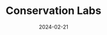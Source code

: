 ---  
layout: startup_page  
title: "Conservation Labs"  
id: "conservationlabs.com"  
permalink: "/conservationlabsconservationlabs.com02212024/"  
website: "https://www.conservationlabs.com/"  
funding_round: "Series A"  
funding_amount: "$7.5M"  
investors: "RET Ventures, Sustain VC"  
about: "Conservation Labs uses AI to decode audio data into actionable insights for water conservation and machinery maintenance. Their flagship product, H2know™, monitors water pipes to detect leaks and optimize water usage, while Sustainable Machines™ assesses machinery condition for predictive maintenance. This reduces costs and improves sustainability in the built environment."  
markets: "AI, Sustainability, Proptech, Software"  
hq: "Pittsburgh, Pennsylvania, United States"  
founded_year: "2016"  
linkedin: "https://www.linkedin.com/company/conservation-labs"  
twitter: "https://twitter.com/doyouh2know?lang=en"  
instagram: ""  
facebook: ""  
crunchbase: "https://www.crunchbase.com/organization/conservation-labs"  
pitchbook: ""  

date_display: "21-Feb-2024"  
date: "2024-02-21"

# SEO Optimization  
meta_title: "Conservation Labs - Series A Funding ($7.5M)"  
meta_description: "Conservation Labs, Conservation Labs uses AI to decode audio data into actionable insights for water conservation and machinery maintenance. Their flagship product, H2kn..."  
meta_keywords: "Conservation Labs, AI, Sustainability, Proptech, Software, Series A funding"  
canonical_url: "https://startup.projectstartups.com/conservationlabsconservationlabs.com02212024/"  
---